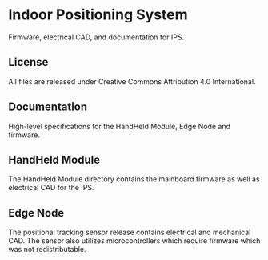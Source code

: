 Indoor Positioning System
=======

Firmware, electrical CAD, and documentation for IPS.

License
-------
All files are released under Creative Commons
Attribution 4.0 International.

Documentation
-------------

High-level specifications for the HandHeld Module, Edge Node and firmware.

HandHeld Module
-----

The HandHeld Module directory contains the mainboard firmware as well as electrical
CAD for the IPS.

Edge Node
------

The positional tracking sensor release contains electrical and mechanical
CAD.  The sensor also utilizes microcontrollers which require firmware
which was not redistributable.